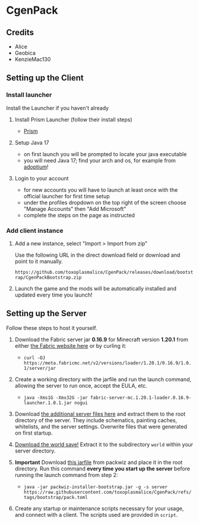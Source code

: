 # CgenPack

## Credits

- Alice
- Geobica
- KenzieMac130 

## Setting up the Client

### Install launcher

Install the Launcher if you haven't already

1. Install Prism Launcher (follow their install steps)

   - [Prism](https://prismlauncher.org/)

2. Setup Java 17

   - on first launch you will be prompted to locate your java executable
   - you will need Java 17; find your arch and os, for example from [adoptium](https://adoptium.net/temurin/releases/?version=17)!

3. Login to your account

   - for new accounts you will have to launch at least once with the official launcher for first time setup
   - under the profiles dropdown on the top right of the screen choose "Manage Accounts" then "Add Microsoft"
   - complete the steps on the page as instructed

### Add client instance

1. Add a new instance, select "Import > Import from zip"

   Use the following URL in the direct download field or download and point to it manually.

   `https://github.com/toxoplasmalice/CgenPack/releases/download/bootstrap/CgenPackBootstrap.zip`

2. Launch the game and the mods will be automatically installed and updated every time you launch!

## Setting up the Server

Follow these steps to host it yourself.

1. Download the Fabric server jar **0.16.9** for Minecraft version **1.20.1** from either [the Fabric website here](https://fabricmc.net/use/server/) or by curling it:

   - `curl -OJ https://meta.fabricmc.net/v2/versions/loader/1.20.1/0.16.9/1.0.1/server/jar`

2. Create a working directory with the jarfile and run the launch command, allowing the server to run once, accept the EULA, etc.

   - `java -Xms1G -Xmx32G -jar fabric-server-mc.1.20.1-loader.0.16.9-launcher.1.0.1.jar nogui`

3. Download [the additional server files here](https://drive.google.com/file/d/1fbTbb9NNRRaCvy_ZYnqs5KnYIcVWFuI4/view?usp=sharing) and extract them to the root directory of the server. They include schematics, painting caches, whitelists, and the server settings. Overwrite files that were generated on first startup.

4. [Download the world save!](https://drive.google.com/file/d/1NVXGfckPfpndL_mFtwYeggfs8CVVbjzL/view?usp=sharing) Extract it to the subdirectory `world` within your server directory.

5. **Important** Download [this jarfile](https://github.com/packwiz/packwiz-installer-bootstrap/releases/tag/v0.0.3) from packwiz and place it in the root directory. Run this command **every time you start up the server** before running the launch command from step 2:

   - `java -jar packwiz-installer-bootstrap.jar -g -s server https://raw.githubusercontent.com/toxoplasmalice/CgenPack/refs/tags/bootstrap/pack.toml`

6. Create any startup or maintenance scripts necessary for your usage, and connect with a client. The scripts used are provided in `script`.
